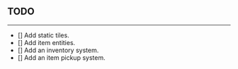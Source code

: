 ## TODO

---

- [] Add static tiles.
- [] Add item entities.
- [] Add an inventory system.
- [] Add an item pickup system.
